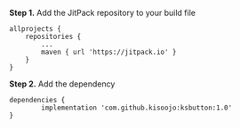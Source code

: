 __Step 1.__ Add the JitPack repository to your build file

    allprojects {
        repositories {
            ...
            maven { url 'https://jitpack.io' }
        }
    }

__Step 2.__ Add the dependency    
    
    dependencies {
            implementation 'com.github.kisoojo:ksbutton:1.0'
    }
    
